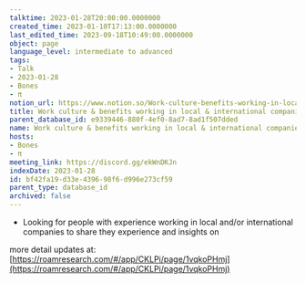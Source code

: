 ```yaml
---
talktime: 2023-01-28T20:00:00.0000000
created_time: 2023-01-10T17:13:00.0000000
last_edited_time: 2023-09-18T10:49:00.0000000
object: page
language_level: intermediate to advanced
tags:
- Talk
- 2023-01-28
- Bones
- π
notion_url: https://www.notion.so/Work-culture-benefits-working-in-local-international-companies-bf42fa19d33e439698f6d996e273cf59
title: Work culture & benefits working in local & international companies
parent_database_id: e9339446-880f-4ef0-8ad7-8ad1f507dded
name: Work culture & benefits working in local & international companies
hosts:
- Bones
- π
meeting_link: https://discord.gg/ekWnDKJn
indexDate: 2023-01-28
id: bf42fa19-d33e-4396-98f6-d996e273cf59
parent_type: database_id
archived: false
---
```


   - Looking for people with experience working in local and/or international companies to share they experience and insights on

more detail updates at:
[https://roamresearch.com/#/app/CKLPi/page/1vqkoPHmj](https://roamresearch.com/#/app/CKLPi/page/1vqkoPHmj)

























